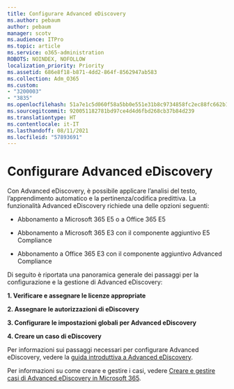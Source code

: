 ```yaml
---
title: Configurare Advanced eDiscovery
ms.author: pebaum
author: pebaum
manager: scotv
ms.audience: ITPro
ms.topic: article
ms.service: o365-administration
ROBOTS: NOINDEX, NOFOLLOW
localization_priority: Priority
ms.assetid: 686e8f18-b871-4dd2-864f-8562947ab583
ms.collection: Adm_O365
ms.custom:
- "3200003"
- "3835"
ms.openlocfilehash: 51a7e1c5d060f58a5bb0e551e31b8c9734858fc2ec88fc662b1d9a78d127bed1
ms.sourcegitcommit: 920051182781bd97ce4d4d6fbd268cb37b84d239
ms.translationtype: HT
ms.contentlocale: it-IT
ms.lasthandoff: 08/11/2021
ms.locfileid: "57893691"
---
```

# <a name="set-up-advanced-ediscovery"></a>Configurare Advanced eDiscovery

Con Advanced eDiscovery, è possibile applicare l’analisi del testo, l’apprendimento automatico e la pertinenza/codifica predittiva. La funzionalità Advanced eDiscovery richiede una delle opzioni seguenti:

- Abbonamento a Microsoft 365 E5 o a Office 365 E5

- Abbonamento a Microsoft 365 E3 con il componente aggiuntivo E5 Compliance

- Abbonamento a Office 365 E3 con il componente aggiuntivo Advanced Compliance

Di seguito è riportata una panoramica generale dei passaggi per la configurazione e la gestione di Advanced eDiscovery:

**1. Verificare e assegnare le licenze appropriate**

**2. Assegnare le autorizzazioni di eDiscovery**

**3. Configurare le impostazioni globali per Advanced eDiscovery**

**4. Creare un caso di eDiscovery**

Per informazioni sui passaggi necessari per configurare Advanced eDiscovery, vedere la [guida introduttiva a Advanced eDiscovery](https://docs.microsoft.com/microsoft-365/compliance/get-started-with-advanced-ediscovery).

Per informazioni su come creare e gestire i casi, vedere [Creare e gestire casi di Advanced eDiscovery in Microsoft 365](https://docs.microsoft.com/microsoft-365/compliance/create-and-manage-advanced-ediscoveryv2-case).